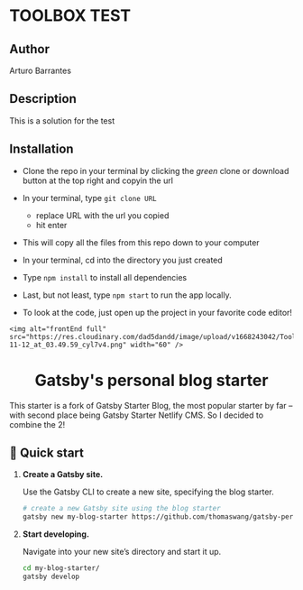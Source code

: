 # TOOLBOX TEST

## Author

Arturo Barrantes

## Description

This is a solution for the test 

## Installation
- Clone the repo in your terminal by clicking the _green_ clone or download button at the top right and copyin the url
- In your terminal, type ```git clone URL```
  - replace URL with the url you copied
  - hit enter
- This will copy all the files from this repo down to your computer
- In your terminal, cd into the directory you just created
- Type ```npm install``` to install all dependencies
- Last, but not least, type ```npm start``` to run the app locally.

- To look at the code, just open up the project in your favorite code editor!

<p align="center">

    <img alt="frontEnd full" src="https://res.cloudinary.com/dad5dandd/image/upload/v1668243042/ToolBox/Screen_Shot_2022-11-12_at_03.49.59_cyl7v4.png" width="60" />
  </a>
</p>
<h1 align="center">
  Gatsby's personal blog starter
</h1>



This starter is a fork of Gatsby Starter Blog, the most popular starter by far – with second place being Gatsby Starter Netlify CMS. So I decided to combine the 2!

## 🚀 Quick start

1.  **Create a Gatsby site.**

    Use the Gatsby CLI to create a new site, specifying the blog starter.

    ```sh
    # create a new Gatsby site using the blog starter
    gatsby new my-blog-starter https://github.com/thomaswang/gatsby-personal-starter-blog
    ```

1.  **Start developing.**

    Navigate into your new site’s directory and start it up.

    ```sh
    cd my-blog-starter/
    gatsby develop
    ```